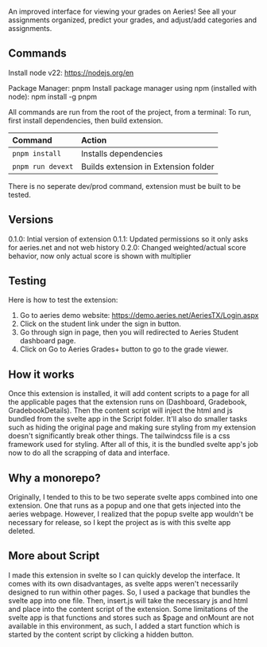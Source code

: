 An improved interface for viewing your grades on Aeries! See all your assignments organized, predict your grades, and adjust/add categories and assignments.

## Commands

Install node v22: https://nodejs.org/en

Package Manager: pnpm
Install package manager using npm (installed with node): npm install -g pnpm

All commands are run from the root of the project, from a terminal: To run, first install dependencies, then build extension.

| Command                   | Action                                                 |
| :------------------------ | :------------------------------------------------------|
| `pnpm install`            | Installs dependencies                                  |
| `pnpm run devext`         | Builds extension in Extension folder                   |

There is no seperate dev/prod command, extension must be built to be tested.

## Versions

0.1.0: Intial version of extension
0.1.1: Updated permissions so it only asks for aeries.net and not web history
0.2.0: Changed weighted/actual score behavior, now only actual score is shown with multiplier

## Testing

Here is how to test the extension:

1. Go to aeries demo website: https://demo.aeries.net/AeriesTX/Login.aspx
2. Click on the student link under the sign in button.
3. Go through sign in page, then you will redirected to Aeries Student dashboard page.
4. Click on Go to Aeries Grades+ button to go to the grade viewer.

## How it works

Once this extension is installed, it will add content scripts to a page for all the applicable pages that the extension runs on (Dashboard, Gradebook, GradebookDetails). Then the content script will inject the html and js bundled from the svelte app in the Script folder. It'll also do smaller tasks such as hiding the original page and making sure styling from my extension doesn't significantly break other things. The tailwindcss file is a css framework used for styling. After all of this, it is the bundled svelte app's job now to do all the scrapping of data and interface.

## Why a monorepo?

Originally, I tended to this to be two seperate svelte apps combined into one extension. One that runs as a popup and one that gets injected into the aeries webpage. However, I realized that the popup svelte app wouldn't be necessary for release, so I kept the project as is with this svelte app deleted.

## More about Script

I made this extension in svelte so I can quickly develop the interface. It comes with its own disadvantages, as svelte apps weren't necessarily designed to run within other pages. So, I used a package that bundles the svelte app into one file. Then, insert.js will take the necessary js and html and place into the content script of the extension. Some limitations of the svelte app is that functions and stores such as $page and onMount are not available in this environment, as such, I added a start function which is started by the content script by clicking a hidden button.
